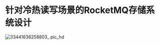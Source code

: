 # 针对冷热读写场景的RocketMQ存储系统设计



![33441636258803_ pic_hd](https://user-images.githubusercontent.com/23121291/140757424-bdd15e0c-59cc-4214-b8b9-b67b880368c4.jpg)
